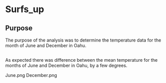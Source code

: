 # Surfs_up 

## Purpose  

The purpose of the analysis was to determine the temperature data for the month of June and December in Oahu.  
 
##        
 
As expected there was  difference between the mean temperature for the months of June and December in Oahu, by a few degrees.  

June.png
December.png  
